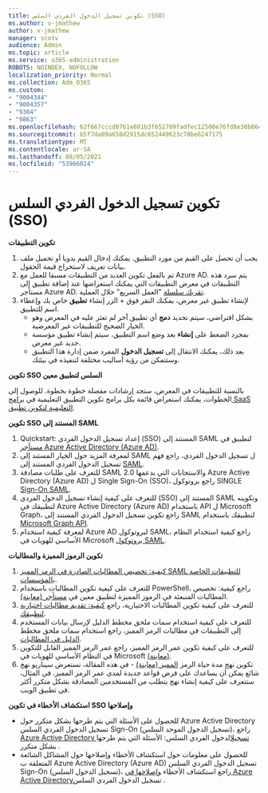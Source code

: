 ```yaml
---
title: تكوين تسجيل الدخول الفردي السلس (SSO)
ms.author: v-jmathew
author: v-jmathew
manager: scotv
audience: Admin
ms.topic: article
ms.service: o365-administration
ROBOTS: NOINDEX, NOFOLLOW
localization_priority: Normal
ms.collection: Adm_O365
ms.custom:
- "9004344"
- "9004357"
- "9384"
- "9863"
ms.openlocfilehash: 62f667cccd0761e081b3f651709fadfec12500e76fd8e30b8649a28e99001e4c
ms.sourcegitcommit: b5f7da89a650d2915dc652449623c78be6247175
ms.translationtype: MT
ms.contentlocale: ar-SA
ms.lasthandoff: 08/05/2021
ms.locfileid: "53966024"
---
```

# <a name="configure-seamless-single-sign-on-sso"></a>تكوين تسجيل الدخول الفردي السلس (SSO)

**تكوين التطبيقات**

1. يجب أن تحصل على القيم من مورد التطبيق. يمكنك إدخال القيم يدويا أو تحميل ملف بيانات تعريف لاستخراج قيمة الحقول.
2. تم بالفعل تكوين العديد من التطبيقات مسبقا للعمل مع Azure AD. يتم سرد هذه التطبيقات في معرض التطبيقات التي يمكنك استعراضها عند إضافة تطبيق إلى مستأجر Azure AD. [تقربك سلسلة](https://docs.microsoft.com/azure/active-directory/manage-apps/add-application-portal-configure) "العمل السريع" خلال العملية.
3. لإنشاء تطبيق غير معرض، يمكنك النقر فوق + الزر إنشاء **تطبيق** خاص بك وإعطاء اسم للتطبيق.
    - بشكل افتراضي، سيتم تحديد **دمج** أي تطبيق آخر لم تعثر عليه في المعرض وهو الخيار الصحيح للتطبيقات غير المعرضية.
    - بمجرد الضغط على **إنشاء** بعد وضع اسم التطبيق، سيتم إنشاء تطبيق مؤسسة جديد غير معرض.
    - بعد ذلك، يمكنك الانتقال إلى  **تسجيل الدخول** المفرد ضمن إدارة هذا التطبيق وستتمكن من رؤية أساليب مختلفة لتنفيذه في بيئتك.

**تكوين SSO السلس لتطبيق معين**

بالنسبة للتطبيقات في المعرض، ستجد إرشادات مفصلة خطوة بخطوة. للوصول إلى الخطوات، يمكنك استعراض قائمة بكل برامج تكوين التطبيق التعليمية في [برامج SaaS التعليمية لتكوين تطبيق](https://docs.microsoft.com/azure/active-directory/saas-apps/tutorial-list).

**تكوين SSO المستند إلى SAML**

1. Quickstart: إعداد تسجيل الدخول الفردي (SSO) المستند إلى SAML لتطبيق في [مستأجر Azure Active Directory (Azure AD)](https://docs.microsoft.com/azure/active-directory/manage-apps/add-application-portal-setup-sso).
2. لمعرفة المزيد حول الخيار المستند إلى SAML ل تسجيل الدخول الفردي، راجع فهم تسجيل الدخول الفردي المستند إلى [SAML](https://docs.microsoft.com/azure/active-directory/manage-apps/configure-saml-single-sign-on).
3. للتعرف على طلبات مصادقة SAML 2.0 والاستجابات التي يدعمها Azure Active Directory (Azure AD) ل Single Sign-On (SSO)، راجع بروتوكول SINGLE [Sign-On SAML](https://docs.microsoft.com/azure/active-directory/develop/single-sign-on-saml-protocol).
4. للتعرف على كيفية إنشاء تسجيل الدخول الفردي (SSO) المستند إلى SAML وتكوينه لتطبيقك في Azure Active Directory (Azure AD) باستخدام API ل Microsoft Graph، راجع تكوين تسجيل الدخول الفردي المستند إلى SAML لتطبيقك باستخدام [Microsoft Graph API](https://docs.microsoft.com/graph/application-saml-sso-configure-api).
5. لمعرفة كيفية استخدام Azure AD لبروتوكول SAML، راجع كيفية استخدام النظام الأساسي للهويات في Microsoft [بروتوكول SAML](https://docs.microsoft.com/azure/active-directory/develop/active-directory-saml-protocol-reference).

**تكوين الرموز المميزة والمطالبات**

1. [كيفية: تخصيص المطالبات الصادرة في الرمز المميز SAML للتطبيقات الخاصة بالمؤسسات](https://docs.microsoft.com/azure/active-directory/develop/active-directory-saml-claims-customization).
2. للتعرف على كيفية تكوين المطالبات باستخدام PowerShell، راجع كيفية: تخصيص المطالبات المنبعثة في الرموز المميزة لتطبيق معين في [مستأجر (معاينة)](https://docs.microsoft.com/azure/active-directory/develop/active-directory-claims-mapping).
3. للتعرف على كيفية تكوين المطالبات الاختيارية، راجع [كيفية: تقديم مطالبات اختيارية لتطبيقك](https://docs.microsoft.com/azure/active-directory/develop/active-directory-optional-claims).
4. للتعرف على كيفية استخدام سمات ملحق مخطط الدليل لإرسال بيانات المستخدم إلى التطبيقات في مطالبات الرمز المميز، راجع استخدام سمات ملحق مخطط [الدليل في المطالبات](https://docs.microsoft.com/azure/active-directory/develop/active-directory-schema-extensions).
5. للتعرف على كيفية تكوين عمر الرمز المميز، راجع عمر الرمز المميز القابل للتكوين في النظام الأساسي للهويات في Microsoft [(معاينة)](https://docs.microsoft.com/azure/active-directory/develop/active-directory-configurable-token-lifetimes).
6. تكوين نهج مدة حياة الرمز [المميز (معاينة)](https://docs.microsoft.com/azure/active-directory/develop/configure-token-lifetimes) - في هذه المقالة، نستعرض سيناريو نهج شائع يمكن أن يساعدك على فرض قواعد جديدة لمدى عمر الرمز المميز. في المثال، ستتعرف على كيفية إنشاء نهج يتطلب من المستخدمين المصادقة بشكل متكرر أكثر في تطبيق الويب.

**استكشاف الأخطاء في تكوين SSO وإصلاحها**

- للحصول على الأسئلة التي يتم طرحها بشكل متكرر حول Azure Active Directory تسجيل الدخول الفردي السلس Sign-On (تسجيل الدخول الموحد السلس)، راجع [Azure Active Directory تسجيل](https://docs.microsoft.com/azure/active-directory/hybrid/how-to-connect-sso-faq)الدخول الفردي السلس: الأسئلة التي يتم طرحها بشكل متكرر .
- للحصول على معلومات حول استكشاف الأخطاء وإصلاحها حول المشاكل الشائعة المتعلقة ب Azure Active Directory (Azure AD) تسجيل الدخول الفردي السلس Sign-On (تسجيل الدخول السلس)، راجع استكشاف الأخطاء [وإصلاحها في Azure Active Directory](https://docs.microsoft.com/azure/active-directory/hybrid/tshoot-connect-sso)تسجيل الدخول الفردي السلس .
